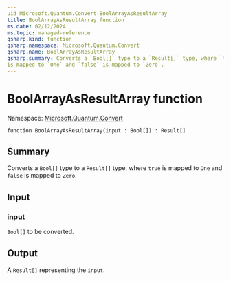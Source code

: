 ```yaml
---
uid Microsoft.Quantum.Convert.BoolArrayAsResultArray
title: BoolArrayAsResultArray function
ms.date: 02/12/2024
ms.topic: managed-reference
qsharp.kind: function
qsharp.namespace: Microsoft.Quantum.Convert
qsharp.name: BoolArrayAsResultArray
qsharp.summary: Converts a `Bool[]` type to a `Result[]` type, where `true`
is mapped to `One` and `false` is mapped to `Zero`.
---
```


# BoolArrayAsResultArray function

Namespace: [Microsoft.Quantum.Convert](xref:Microsoft.Quantum.Convert)

```qsharp
function BoolArrayAsResultArray(input : Bool[]) : Result[]
```

## Summary
Converts a `Bool[]` type to a `Result[]` type, where `true`
is mapped to `One` and `false` is mapped to `Zero`.

## Input
### input
`Bool[]` to be converted.

## Output
A `Result[]` representing the `input`.
